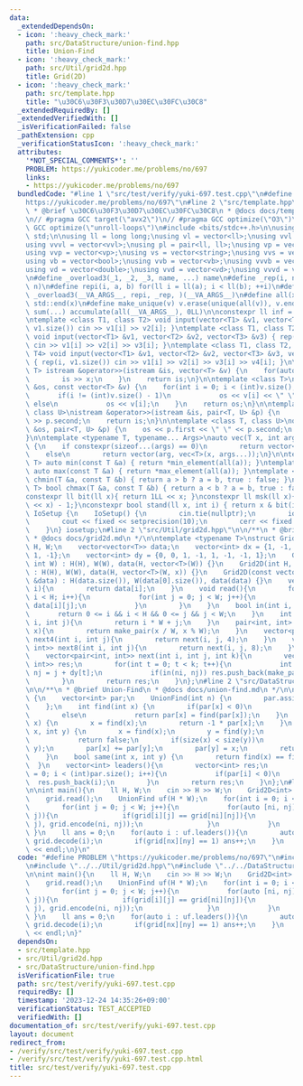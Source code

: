 ```yaml
---
data:
  _extendedDependsOn:
  - icon: ':heavy_check_mark:'
    path: src/DataStructure/union-find.hpp
    title: Union-Find
  - icon: ':heavy_check_mark:'
    path: src/Util/grid2d.hpp
    title: Grid(2D)
  - icon: ':heavy_check_mark:'
    path: src/template.hpp
    title: "\u30C6\u30F3\u30D7\u30EC\u30FC\u30C8"
  _extendedRequiredBy: []
  _extendedVerifiedWith: []
  _isVerificationFailed: false
  _pathExtension: cpp
  _verificationStatusIcon: ':heavy_check_mark:'
  attributes:
    '*NOT_SPECIAL_COMMENTS*': ''
    PROBLEM: https://yukicoder.me/problems/no/697
    links:
    - https://yukicoder.me/problems/no/697
  bundledCode: "#line 1 \"src/test/verify/yuki-697.test.cpp\"\n#define PROBLEM \"\
    https://yukicoder.me/problems/no/697\"\n#line 2 \"src/template.hpp\"\n\n/**\n\
    \ * @brief \u30C6\u30F3\u30D7\u30EC\u30FC\u30C8\n * @docs docs/template.md\n */\n\
    \n// #pragma GCC target(\"avx2\")\n// #pragma GCC optimize(\"O3\")\n// #pragma\
    \ GCC optimize(\"unroll-loops\")\n#include <bits/stdc++.h>\n\nusing namespace\
    \ std;\n\nusing ll = long long;\nusing vl = vector<ll>;\nusing vvl = vector<vl>;\n\
    using vvvl = vector<vvl>;\nusing pl = pair<ll, ll>;\nusing vp = vector<pl>;\n\
    using vvp = vector<vp>;\nusing vs = vector<string>;\nusing vvs = vector<vs>;\n\
    using vb = vector<bool>;\nusing vvb = vector<vb>;\nusing vvvb = vector<vvb>;\n\
    using vd = vector<double>;\nusing vvd = vector<vd>;\nusing vvvd = vector<vvd>;\n\
    \n#define _overload3(_1, _2, _3, name, ...) name\n#define _rep(i, n) repi(i, 0,\
    \ n)\n#define repi(i, a, b) for(ll i = ll(a); i < ll(b); ++i)\n#define rep(...)\
    \ _overload3(__VA_ARGS__, repi, _rep, )(__VA_ARGS__)\n#define all(x) std::begin(x),\
    \ std::end(x)\n#define make_unique(v) v.erase(unique(all(v)), v.end());\n#define\
    \ sum(...) accumulate(all(__VA_ARGS__), 0LL)\n\nconstexpr ll inf = 0x1fffffffffffffffLL;\n\
    \ntemplate <class T1, class T2> void input(vector<T1> &v1, vector<T2> &v2){ rep(i,\
    \ v1.size()) cin >> v1[i] >> v2[i]; }\ntemplate <class T1, class T2, class T3>\
    \ void input(vector<T1> &v1, vector<T2> &v2, vector<T3> &v3) { rep(i, v1.size())\
    \ cin >> v1[i] >> v2[i] >> v3[i]; }\ntemplate <class T1, class T2, class T3, class\
    \ T4> void input(vector<T1> &v1, vector<T2> &v2, vector<T3> &v3, vector<T4> &v4)\
    \ { rep(i, v1.size()) cin >> v1[i] >> v2[i] >> v3[i] >> v4[i]; }\n\ntemplate <class\
    \ T> istream &operator>>(istream &is, vector<T> &v) {\n    for(auto &x : v) {\n\
    \        is >> x;\n    }\n    return is;\n}\n\ntemplate <class T>\nostream &operator<<(ostream\
    \ &os, const vector<T> &v) {\n    for(int i = 0; i < (int)v.size(); i++) {\n \
    \       if(i != (int)v.size() - 1)\n            os << v[i] << \" \";\n       \
    \ else\n            os << v[i];\n    }\n    return os;\n}\n\ntemplate <class T,\
    \ class U>\nistream &operator>>(istream &is, pair<T, U> &p) {\n    is >> p.first\
    \ >> p.second;\n    return is;\n}\n\ntemplate <class T, class U>\nostream &operator<<(ostream\
    \ &os, pair<T, U> &p) {\n    os << p.first << \" \" << p.second;\n    return os;\n\
    }\n\ntemplate <typename T, typename... Args>\nauto vec(T x, int arg, Args... args)\
    \ {\n    if constexpr(sizeof...(args) == 0)\n        return vector<T>(arg, x);\n\
    \    else\n        return vector(arg, vec<T>(x, args...));\n}\n\ntemplate <class\
    \ T> auto min(const T &a) { return *min_element(all(a)); }\ntemplate <class T>\
    \ auto max(const T &a) { return *max_element(all(a)); }\ntemplate <class T> bool\
    \ chmin(T &a, const T &b) { return a > b ? a = b, true : false; }\ntemplate <class\
    \ T> bool chmax(T &a, const T &b) { return a < b ? a = b, true : false; }\n\n\
    constexpr ll bit(ll x){ return 1LL << x; }\nconstexpr ll msk(ll x){ return (1LL\
    \ << x) - 1;}\nconstexpr bool stand(ll x, int i) { return x & bit(i); }\n\nstruct\
    \ IoSetup {\n    IoSetup() {\n        cin.tie(nullptr);\n        ios::sync_with_stdio(false);\n\
    \        cout << fixed << setprecision(10);\n        cerr << fixed << setprecision(10);\n\
    \    }\n} iosetup;\n#line 2 \"src/Util/grid2d.hpp\"\n\n/**\n * @brief Grid(2D)\n\
    \ * @docs docs/grid2d.md\n */\n\ntemplate <typename T>\nstruct Grid2D{\n    int\
    \ H, W;\n    vector<vector<T>> data;\n    vector<int> dx = {1, -1, 0, 0, 1, -1,\
    \ 1, -1};\n    vector<int> dy = {0, 0, 1, -1, 1, -1, -1, 1};\n    Grid2D(int H,\
    \ int W) : H(H), W(W), data(H, vector<T>(W)) {}\n    Grid2D(int H, int W, T x)\
    \ : H(H), W(W), data(H, vector<T>(W, x)) {}\n    Grid2D(const vector<vector<T>>\
    \ &data) : H(data.size()), W(data[0].size()), data(data) {}\n    vector<T> &operator[](int\
    \ i){\n        return data[i];\n    }\n    void read(){\n        for(int i = 0;\
    \ i < H; i++){\n            for(int j = 0; j < W; j++){\n                cin >>\
    \ data[i][j];\n            }\n        }\n    }\n    bool in(int i, int j){\n \
    \       return 0 <= i && i < H && 0 <= j && j < W;\n    }\n    int encode(int\
    \ i, int j){\n        return i * W + j;\n    }\n    pair<int, int> decode(int\
    \ x){\n        return make_pair(x / W, x % W);\n    }\n    vector<pair<int, int>>\
    \ next4(int i, int j){\n        return next(i, j, 4);\n    }\n    vector<pair<int,\
    \ int>> next8(int i, int j){\n        return next(i, j, 8);\n    }\nprivate:\n\
    \    vector<pair<int, int>> next(int i, int j, int k){\n        vector<pair<int,\
    \ int>> res;\n        for(int t = 0; t < k; t++){\n            int ni = i + dx[t],\
    \ nj = j + dy[t];\n            if(in(ni, nj)) res.push_back(make_pair(ni, nj));\n\
    \        }\n        return res;\n    }\n};\n#line 2 \"src/DataStructure/union-find.hpp\"\
    \n\n/**\n * @brief Union-Find\n * @docs docs/union-find.md\n */\n\nstruct UnionFind\
    \ {\n    vector<int> par;\n    UnionFind(int n) {\n        par.assign(n, -1);\n\
    \    };\n    int find(int x) {\n        if(par[x] < 0)\n            return x;\n\
    \        else\n            return par[x] = find(par[x]);\n    }\n    int size(int\
    \ x) {\n        x = find(x);\n        return -1 * par[x];\n    }\n    bool unite(int\
    \ x, int y) {\n        x = find(x);\n        y = find(y);\n        if(x == y)\n\
    \            return false;\n        if(size(x) < size(y))\n            swap(x,\
    \ y);\n        par[x] += par[y];\n        par[y] = x;\n        return true;\n\
    \    }\n    bool same(int x, int y) {\n        return find(x) == find(y);\n  \
    \  }\n    vector<int> leaders(){\n        vector<int> res;\n        for(int i\
    \ = 0; i < (int)par.size(); i++){\n            if(par[i] < 0)\n              \
    \  res.push_back(i);\n        }\n        return res;\n    }\n};\n#line 5 \"src/test/verify/yuki-697.test.cpp\"\
    \n\nint main(){\n    ll H, W;\n    cin >> H >> W;\n    Grid2D<int> grid(H, W);\n\
    \    grid.read();\n    UnionFind uf(H * W);\n    for(int i = 0; i < H; i++){\n\
    \        for(int j = 0; j < W; j++){\n            for(auto [ni, nj] : grid.next4(i,\
    \ j)){\n                if(grid[i][j] == grid[ni][nj]){\n                    uf.unite(grid.encode(i,\
    \ j), grid.encode(ni, nj));\n                }\n            }\n        }\n   \
    \ }\n    ll ans = 0;\n    for(auto i : uf.leaders()){\n        auto [nx, ny] =\
    \ grid.decode(i);\n        if(grid[nx][ny] == 1) ans++;\n    }\n    cout << ans\
    \ << endl;\n}\n"
  code: "#define PROBLEM \"https://yukicoder.me/problems/no/697\"\n#include \"../../template.hpp\"\
    \n#include \"../../Util/grid2d.hpp\"\n#include \"../../DataStructure/union-find.hpp\"\
    \n\nint main(){\n    ll H, W;\n    cin >> H >> W;\n    Grid2D<int> grid(H, W);\n\
    \    grid.read();\n    UnionFind uf(H * W);\n    for(int i = 0; i < H; i++){\n\
    \        for(int j = 0; j < W; j++){\n            for(auto [ni, nj] : grid.next4(i,\
    \ j)){\n                if(grid[i][j] == grid[ni][nj]){\n                    uf.unite(grid.encode(i,\
    \ j), grid.encode(ni, nj));\n                }\n            }\n        }\n   \
    \ }\n    ll ans = 0;\n    for(auto i : uf.leaders()){\n        auto [nx, ny] =\
    \ grid.decode(i);\n        if(grid[nx][ny] == 1) ans++;\n    }\n    cout << ans\
    \ << endl;\n}"
  dependsOn:
  - src/template.hpp
  - src/Util/grid2d.hpp
  - src/DataStructure/union-find.hpp
  isVerificationFile: true
  path: src/test/verify/yuki-697.test.cpp
  requiredBy: []
  timestamp: '2023-12-24 14:35:26+09:00'
  verificationStatus: TEST_ACCEPTED
  verifiedWith: []
documentation_of: src/test/verify/yuki-697.test.cpp
layout: document
redirect_from:
- /verify/src/test/verify/yuki-697.test.cpp
- /verify/src/test/verify/yuki-697.test.cpp.html
title: src/test/verify/yuki-697.test.cpp
---
```


